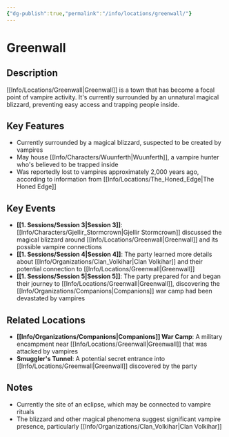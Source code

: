 ```yaml
---
{"dg-publish":true,"permalink":"/info/locations/greenwall/"}
---
```


# Greenwall

## Description
[[Info/Locations/Greenwall\|Greenwall]] is a town that has become a focal point of vampire activity. It's currently surrounded by an unnatural magical blizzard, preventing easy access and trapping people inside.

## Key Features
- Currently surrounded by a magical blizzard, suspected to be created by vampires
- May house [[Info/Characters/Wuunferth\|Wuunferth]], a vampire hunter who's believed to be trapped inside
- Was reportedly lost to vampires approximately 2,000 years ago, according to information from [[Info/Locations/The_Honed_Edge\|The Honed Edge]]

## Key Events
- **[[1. Sessions/Session 3\|Session 3]]**: [[Info/Characters/Gjellir_Stormcrown\|Gjellir Stormcrown]] discussed the magical blizzard around [[Info/Locations/Greenwall\|Greenwall]] and its possible vampire connections
- **[[1. Sessions/Session 4\|Session 4]]**: The party learned more details about [[Info/Organizations/Clan_Volkihar\|Clan Volkihar]] and their potential connection to [[Info/Locations/Greenwall\|Greenwall]]
- **[[1. Sessions/Session 5\|Session 5]]**: The party prepared for and began their journey to [[Info/Locations/Greenwall\|Greenwall]], discovering the [[Info/Organizations/Companions\|Companions]] war camp had been devastated by vampires

## Related Locations
- **[[Info/Organizations/Companions\|Companions]] War Camp**: A military encampment near [[Info/Locations/Greenwall\|Greenwall]] that was attacked by vampires
- **Smuggler's Tunnel**: A potential secret entrance into [[Info/Locations/Greenwall\|Greenwall]] discovered by the party

## Notes
- Currently the site of an eclipse, which may be connected to vampire rituals
- The blizzard and other magical phenomena suggest significant vampire presence, particularly [[Info/Organizations/Clan_Volkihar\|Clan Volkihar]]